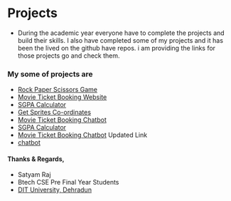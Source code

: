 # Projects
- During the academic year everyone have to complete the projects and build their skills. I also have completed some of my projects and it has been the lived on the github have repos. i am providing the links for those projects go and check them.

### My some of projects are
- <a href="https://stymrj.github.io/Rock-Paper-Scissors-Game/"> Rock Paper Scissors Game</a>
- <a href="https://asksatyam.co/Movie-Booking-Website/"> Movie Ticket Booking Website</a>
- <a href="https://stymrj.github.io/projects/sgpa/"> SGPA Calculator</a>
- <a href="http://asksatyam.co/GetSpriteXY/">Get Sprites Co-ordinates</a>
- <a href="https://stymrj.github.io/projects/chatbot/"> Movie Ticket Booking Chatbot</a>
- <a href="https://stymrj.github.io/projects/sgpa/"> SGPA Calculator</a> 
- <a href="https://stymrj.github.io/projects/chatbot/"> Movie Ticket Booking Chatbot</a> Updated Link
- <a href="https://stymrj.github.io/satyam/"> chatbot</a>



#### Thanks & Regards,
- Satyam Raj
- Btech CSE Pre Final Year Students
- <a href="https://dituniversity.edu.in"> DIT University, Dehradun</a>
